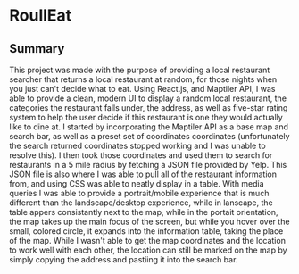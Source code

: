 # RoullEat
## Summary
This project was made with the purpose of providing a local restaurant searcher that returns a local restaurant at random, for those nights when you just can't decide what to eat. Using React.js, and Maptiler API, I was able to provide a clean, modern UI to display a random local restaurant, the categories the restaurant falls under, the address, as well as five-star rating system to help the user decide if this restaurant is one they would actually like to dine at. I started by incorporating the Maptiler API as a base map and search bar, as well as a preset set of coordinates coordinates (unfortunately the search returned coordinates stopped working and I was unable to resolve this). I then took those coordinates and used them to search for restaurants in a 5 mile radius by fetching a JSON file provided by Yelp. This JSON file is also where I was able to pull all of the restaurant information from, and using CSS was able to neatly display in a table. With media queries I was able to provide a portrait/mobile experience that is much different than the landscape/desktop experience, while in lanscape, the table appers consistantly next to the map, while in the portait orientation, the map takes up the main focus of the screen, but while you hover over the small, colored circle, it expands into the information table, taking the place of the map. While I wasn't able to get the map coordinates and the location to work well with each other, the location can still be marked on the map by simply copying the address and pastiing it into the search bar.


